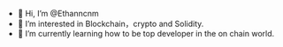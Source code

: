 - 👋 Hi, I’m @Ethanncnm
- 👀 I’m interested in Blockchain，crypto and Solidity.
- 🌱 I’m currently learning how to be top developer in the on chain world.

<!---
Ethanncnm/Ethanncnm is a ✨ special ✨ repository because its `README.md` (this file) appears on your GitHub profile.
You can click the Preview link to take a look at your changes.
--->
